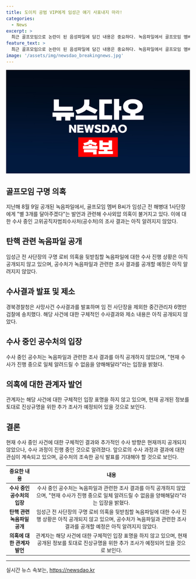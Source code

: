 ```yaml
---
title: 도이치 공범 VIP에게 임성근 얘기 사표내지 마라!
categories:
  - News
excerpt: >
  최근 골프모임으로 논란이 된 음성파일에 담긴 내용은 중요하다. 녹음파일에서 골프모임 멤버가 고 채상병 사망사건과 관련해 구명 의혹을 제기했는데, 이를 입증하는 내용으로 전 대통령과의 연관성도 언급되었다. 특히, 이를 통해 사람들은 이 사건에 대한 심층적인 관심과 호기심을 느낄 것이다. 해당 내용은 수사와 관련된 중요한 사안으로서, 이에 대한 공개가 눈길을 끄는 주요 이슈가 될 것으로 보인다.
feature_text: >
  최근 골프모임으로 논란이 된 음성파일에 담긴 내용은 중요하다. 녹음파일에서 골프모임 멤버가 고 채상병 사망사건과 관련해 구명 의혹을 제기했는데, 이를 입증하는 내용으로 전 대통령과의 연관성도 언급되었다. 특히, 이를 통해 사람들은 이 사건에 대한 심층적인 관심과 호기심을 느낄 것이다. 해당 내용은 수사와 관련된 중요한 사안으로서, 이에 대한 공개가 눈길을 끄는 주요 이슈가 될 것으로 보인다.
image: '/assets/img/newsdao_breakingnews.jpg'
---
```


<p><img src="/assets/img/newsdao_breakingnews.jpg" alt="firstkoreanews 속보" /></p>

<h2 data-ke-size="size26">골프모임 구명 의혹</h2>

<p data-ke-size="size16">지난해 8월 9일 공개된 녹음파일에서, 골프모임 멤버 B씨가 임성근 전 해병대 1사단장에게 "별 3개를 달아주겠다"는 발언과 관련해 수사외압 의혹이 불거지고 있다. 이에 대한 수사 중인 고위공직자범죄수사처(공수처)의 조사 결과는 아직 알려지지 않았다.</p>

<h2 data-ke-size="size26">탄핵 관련 녹음파일 공개</h2>

<p data-ke-size="size16">임성근 전 사단장의 구명 로비 의혹을 뒷받침할 녹음파일에 대한 수사 진행 상황은 아직 공개되지 않고 있으며, 공수처가 녹음파일과 관련한 조사 결과를 공개할 예정은 아직 알려지지 않았다.</p>

<h2 data-ke-size="size26">수사결과 발표 및 제소</h2>

<p data-ke-size="size16">경북경찰청은 사망사건 수사결과를 발표하며 임 전 사단장을 제외한 중간관리자 6명만 검찰에 송치했다. 해당 사건에 대한 구체적인 수사결과와 제소 내용은 아직 공개되지 않았다.</p>

<h2 data-ke-size="size26">수사 중인 공수처의 입장</h2>

<p data-ke-size="size16">수사 중인 공수처는 녹음파일과 관련한 조사 결과를 아직 공개하지 않았으며, "현재 수사가 진행 중으로 일체 알려드릴 수 없음을 양해해달라"라는 입장을 밝혔다.</p>

<h2 data-ke-size="size26">의혹에 대한 관계자 발언</h2>

<p data-ke-size="size16">관계자는 해당 사건에 대한 구체적인 입장 표명을 하지 않고 있으며, 현재 공개된 정보를 토대로 진상규명을 위한 추가 조사가 예정되어 있을 것으로 보인다.</p>

<h2 data-ke-size="size26">결론</h2>

<p data-ke-size="size16">현재 수사 중인 사건에 대한 구체적인 결과와 추가적인 수사 방향은 현재까지 공개되지 않았으나, 수사 과정이 진행 중인 것으로 알려졌다. 앞으로의 수사 과정과 결과에 대한 관심이 계속되고 있으며, 공수처의 조속한 공식 발표를 기대해야 할 것으로 보인다.</p>

<table>
    <thead>
        <tr>
            <th style="text-align: center;">중요한 내용</th>
            <th style="text-align: center;">내용</th>
        </tr>
    </thead>
    <tbody>
        <tr>
            <td style="text-align: center;"><b>수사 중인 공수처의 입장</b></td>
            <td style="text-align: center;">수사 중인 공수처는 녹음파일과 관련한 조사 결과를 아직 공개하지 않았으며, "현재 수사가 진행 중으로 일체 알려드릴 수 없음을 양해해달라"라는 입장을 밝혔다.</td>
        </tr>
        <tr>
            <td style="text-align: center;"><b>탄핵 관련 녹음파일 공개</b></td>
            <td style="text-align: center;">임성근 전 사단장의 구명 로비 의혹을 뒷받침할 녹음파일에 대한 수사 진행 상황은 아직 공개되지 않고 있으며, 공수처가 녹음파일과 관련한 조사 결과를 공개할 예정은 아직 알려지지 않았다.</td>
        </tr>
        <tr>
            <td style="text-align: center;"><b>의혹에 대한 관계자 발언</b></td>
            <td style="text-align: center;">관계자는 해당 사건에 대한 구체적인 입장 표명을 하지 않고 있으며, 현재 공개된 정보를 토대로 진상규명을 위한 추가 조사가 예정되어 있을 것으로 보인다.</td>
        </tr>
    </tbody>
</table>

<hr>
실시간 뉴스 속보는, <a href="https://newsdao.kr" rel="dofollow">https://newsdao.kr</a>


